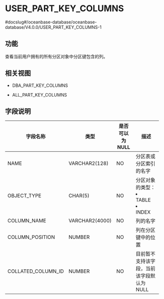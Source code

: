 USER_PART_KEY_COLUMNS 
==========================================
#docslug#/oceanbase-database/oceanbase-database/V4.0.0/USER_PART_KEY_COLUMNS-1


功能 
-----------

查看当前用户拥有的所有分区对象中分区键包含的列。

相关视图 
-------------

* DBA_PART_KEY_COLUMNS

  

* ALL_PART_KEY_COLUMNS

  




字段说明 
-------------



|      **字段名称**      |     **类型**     | **是否可以为 NULL** |                                                              **描述**                                                              |
|--------------------|----------------|----------------|----------------------------------------------------------------------------------------------------------------------------------|
| NAME               | VARCHAR2(128)  | NO             | 分区表或分区索引的名字                                                                                                                      |
| OBJECT_TYPE        | CHAR(5)        | NO             | 分区对象的类型： <li> TABLE   <li> INDEX    |
| COLUMN_NAME        | VARCHAR2(4000) | NO             | 列的名字                                                                                                                             |
| COLUMN_POSITION    | NUMBER         | NO             | 列在分区键中的位置                                                                                                                        |
| COLLATED_COLUMN_ID | NUMBER         | NO             | 目前暂不支持该字段，当前该字段默认为 NULL                                                                                                          |



